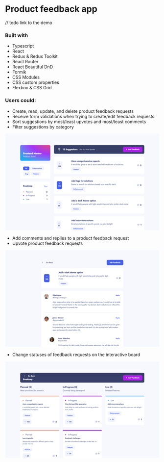 # Product feedback app

// todo link to the demo

### Built with

- Typescript
- React
- Redux & Redux Toolkit
- React Router
- React Beautiful DnD
- Formik
- CSS Modules
- CSS custom properties
- Flexbox & CSS Grid

### Users could:

- Create, read, update, and delete product feedback requests
- Receive form validations when trying to create/edit feedback requests
- Sort suggestions by most/least upvotes and most/least comments
- Filter suggestions by category

![Feedback List](./docs/screen-01.png)

- Add comments and replies to a product feedback request
- Upvote product feedback requests

![Details](./docs/screen-03.png)

- Change statuses of feedback requests on the interactive board

![Board](./docs/screen-02.png)


